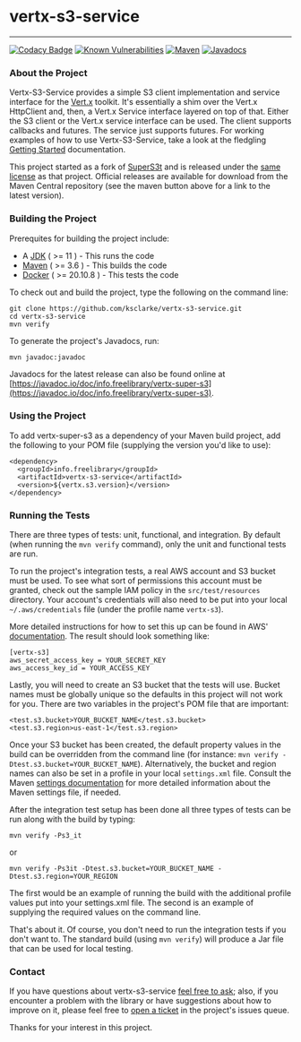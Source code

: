 # vertx-s3-service

<hr/>

[![Codacy Badge](https://app.codacy.com/project/badge/Grade/a39d9efc281a4001b9779964b9fd814c)](https://www.codacy.com/gh/ksclarke/vertx-s3-service/dashboard?utm_source=github.com&amp;utm_medium=referral&amp;utm_content=ksclarke/vertx-s3-service&amp;utm_campaign=Badge_Grade) [![Known Vulnerabilities](https://snyk.io/test/github/ksclarke/vertx-s3-service/badge.svg)](https://snyk.io/test/github/ksclarke/vertx-super-s3) [![Maven](https://img.shields.io/maven-metadata/v/https/repo1.maven.org/maven2/info/freelibrary/vertx-super-s3/maven-metadata.xml.svg?colorB=brightgreen)](https://search.maven.org/artifact/info.freelibrary/vertx-super-s3) [![Javadocs](http://javadoc.io/badge/info.freelibrary/vertx-super-s3.svg)](http://projects.freelibrary.info/vertx-super-s3/javadocs.html)

### About the Project

Vertx-S3-Service provides a simple S3 client implementation and service interface for the [Vert.x](https://vertx.io/) toolkit. It's essentially a shim over the Vert.x HttpClient and, then, a Vert.x Service interface layered on top of that. Either the S3 client or the Vert.x service interface can be used. The client supports callbacks and futures. The service just supports futures. For working examples of how to use Vertx-S3-Service, take a look at the fledgling [Getting Started](docs/README.md) documentation.

This project started as a fork of [SuperS3t](https://github.com/spartango/SuperS3t) and is released under the [same license](LICENSE.txt) as that project. Official releases are available for download from the Maven Central repository (see the maven button above for a link to the latest version).

### Building the Project

Prerequites for building the project include:

* A [JDK](https://adoptium.net/) ( &gt;= 11 ) - This runs the code
* [Maven](https://maven.apache.org/) ( &gt;= 3.6 ) - This builds the code
* [Docker](https://www.docker.com/get-started) ( &gt;= 20.10.8 ) - This tests the code

To check out and build the project, type the following on the command line:

    git clone https://github.com/ksclarke/vertx-s3-service.git
    cd vertx-s3-service
    mvn verify

To generate the project's Javadocs, run:

    mvn javadoc:javadoc

Javadocs for the latest release can also be found online at [https://javadoc.io/doc/info.freelibrary/vertx-super-s3](https://javadoc.io/doc/info.freelibrary/vertx-super-s3).

### Using the Project

To add vertx-super-s3 as a dependency of your Maven build project, add the following to your POM file (supplying the version you'd like to use):

    <dependency>
      <groupId>info.freelibrary</groupId>
      <artifactId>vertx-s3-service</artifactId>
      <version>${vertx.s3.version}</version>
    </dependency>

### Running the Tests

There are three types of tests: unit, functional, and integration. By default (when running the `mvn verify` command), only the unit and functional tests are run.

To run the project's integration tests, a real AWS account and S3 bucket must be used. To see what sort of permissions this account must be granted, check out the sample IAM policy in the `src/test/resources` directory. Your account's credentials will also need to be put into your local `~/.aws/credentials` file (under the profile name `vertx-s3`).

More detailed instructions for how to set this up can be found in AWS' [documentation](https://docs.aws.amazon.com/cli/latest/userguide/cli-configure-profiles.html). The result should look something like:

    [vertx-s3]
    aws_secret_access_key = YOUR_SECRET_KEY
    aws_access_key_id = YOUR_ACCESS_KEY

Lastly, you will need to create an S3 bucket that the tests will use. Bucket names must be globally unique so the defaults in this project will not work for you. There are two variables in the project's POM file that are important:

    <test.s3.bucket>YOUR_BUCKET_NAME</test.s3.bucket>
    <test.s3.region>us-east-1</test.s3.region>

Once your S3 bucket has been created, the default property values in the build can be overridden from the command line (for instance: `mvn verify -Dtest.s3.bucket=YOUR_BUCKET_NAME`). Alternatively, the bucket and region names can also be set in a profile in your local `settings.xml` file. Consult the Maven [settings documentation](https://books.sonatype.com/mvnref-book/reference/appendix-settings-sect-details.html) for more detailed information about the Maven settings file, if needed.

After the integration test setup has been done all three types of tests can be run along with the build by typing:

    mvn verify -Ps3_it

or

    mvn verify -Ps3it -Dtest.s3.bucket=YOUR_BUCKET_NAME -Dtest.s3.region=YOUR_REGION

The first would be an example of running the build with the additional profile values put into your settings.xml file. The second is an example of supplying the required values on the command line.

That's about it. Of course, you don't need to run the integration tests if you don't want to. The standard build (using `mvn verify`) will produce a Jar file that can be used for local testing.

### Contact

If you have questions about vertx-s3-service <a href="mailto:ksclarke@ksclarke.io">feel free to ask</a>; also, if you encounter a problem with the library or have suggestions about how to improve on it, please feel free to [open a ticket](https://github.com/ksclarke/vertx-super-s3/issues "GitHub Issue Queue") in the project's issues queue.

Thanks for your interest in this project.
